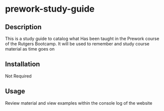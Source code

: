 # prework-study-guide

## Description

This is a study guide to catalog what Has been taught in the Prework course of the Rutgers Bootcamp.
It will be used to remember and study course material as time goes on


## Installation

Not Required

## Usage

Review material and view examples within the console log of the website

